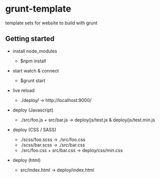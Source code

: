 grunt-template
==============

template sets for website to build with grunt 

Getting started
-----

* install node_modules<br>
  - $npm install

* start watch & connect<br>
  - $grunt start

* live reload<br>
  - ./deploy/ -> http://localhost:9000/

* deploy (Javascript)
  - ./src/foo.js + src/bar.js -> deploy/js/test.js & deploy/js/test.min.js<br>

* deploy (CSS / SASS)
  - ./scss/foo.scss -> ./src/foo.css<br>
  - ./scss/bar.scss -> ./src/bar.css<br>
  - ./src/foo.css + src/bar.css -> deploy/css/min.css<br>

* deploy (html)
  - src/index.html -> deploy/index.html
